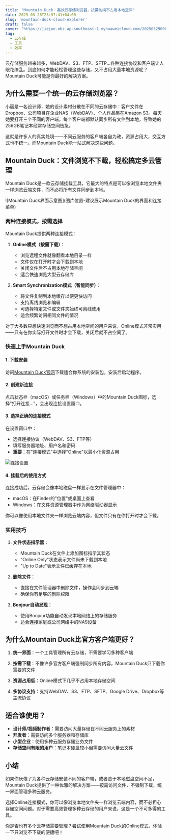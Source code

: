 ```yaml
---
title: "Mountain Duck：高效云存储浏览器，按需访问不占用本地空间"
date: 2025-03-28T23:57:41+04:00
slug: 'mountain-duck-cloud-explorer'
draft: false
cover: "https://jiejue.obs.ap-southeast-1.myhuaweicloud.com/20250329000041054.webp"
tag:
  - 云存储
  - 工具
  - 效率
---
```


云存储服务越来越多，WebDAV、S3、FTP、SFTP...各种连接协议和客户端让人眼花缭乱。到底如何才能轻松管理这些存储，又不占用大量本地资源呢？Mountain Duck可能是你最好的解决方案。

<!--more-->

## 为什么需要一个统一的云存储浏览器？

小丽是一名设计师，她的设计素材分散在不同的云存储中：客户文件在Dropbox、公司项目在企业NAS（WebDAV）、个人作品集在Amazon S3。每天她要打开三个不同的客户端，每个客户端都默认同步所有文件到本地，导致她的256GB笔记本经常存储空间告急。

这就是许多人的真实处境——不同云服务的客户端各自为政，资源占用大，交互方式也不统一。而Mountain Duck能一站式解决这些问题。

## Mountain Duck：文件浏览不下载，轻松搞定多云管理

Mountain Duck是一款云存储挂载工具，它最大的特点是可以像浏览本地文件夹一样浏览云端文件，而不必将所有文件同步到本地。

![Mountain Duck界面示意图](图片位置-建议展示Mountain Duck的界面和连接菜单)

### 两种连接模式，按需选择

Mountain Duck提供两种连接模式：

1. **Online模式（按需下载）**：
   - 浏览远程文件就像翻看本地目录一样
   - 文件仅在打开时才会下载到本地
   - 关闭文件后不占用本地存储空间
   - 适合快速浏览大型云存储库

2. **Smart Synchronization模式（智能同步）**：
   - 将文件复制到本地缓存以便更快访问
   - 支持离线浏览和编辑
   - 可选择特定文件或文件夹始终可离线使用
   - 适合频繁访问相同文件的情况

对于大多数只想快速浏览而不想占用本地空间的用户来说，Online模式非常实用——只有在你实际打开文件时才会下载，关闭后就不占空间了。

### 快速上手Mountain Duck

#### 1. 下载安装

访问[Mountain Duck官网](https://mountainduck.io/)下载适合你系统的安装包，安装后启动程序。

#### 2. 创建新连接

点击状态栏（macOS）或任务栏（Windows）中的Mountain Duck图标，选择"打开连接..."，会出现连接设置窗口。

#### 3. 选择正确的连接模式

在设置窗口中：
- 选择连接协议（WebDAV、S3、FTP等）
- 填写服务器地址、用户名和密码
- **重要**：在"连接模式"中选择"Online"以最小化资源占用

![连接设置](https://jiejue.obs.ap-southeast-1.myhuaweicloud.com/20250329000940503.webp)

#### 4. 挂载后的使用方式

连接成功后，云存储会像本地磁盘一样显示在文件管理器中：
- macOS：在Finder的"位置"或桌面上查看
- Windows：在文件资源管理器中作为网络驱动器显示

你可以像使用本地文件夹一样浏览云端内容，但文件只有在你打开时才会下载。

### 实用技巧

1. **文件状态指示器**：
   - Mountain Duck在文件上添加图标指示其状态
   - "Online Only"状态表示文件尚未下载到本地
   - "Up to Date"表示文件已缓存在本地

2. **删除文件**：
   - 直接在文件管理器中删除文件，操作会同步到云端
   - 确保你有足够的删除权限

3. **Bonjour自动发现**：
   - 使用Bonjour功能自动发现本地网络上的存储服务
   - 适合连接家庭或公司网络中的NAS设备

## 为什么Mountain Duck比官方客户端更好？

1. **统一界面**：一个工具管理所有云存储，不需要学习多种客户端

2. **按需下载**：不像许多官方客户端强制同步所有内容，Mountain Duck只下载你需要的文件

3. **资源占用低**：Online模式下几乎不占用本地存储空间

4. **多协议支持**：支持WebDAV、S3、FTP、SFTP、Google Drive、Dropbox等主流协议

## 适合谁使用？

- **设计师/视频制作者**：需要访问大量存储在不同云服务上的素材
- **开发者**：需要访问多个服务器和存储库
- **小型企业**：使用多种云服务存储业务文件
- **存储空间有限的用户**：笔记本硬盘较小但需要访问大量云文件

## 小结

如果你厌倦了为各种云存储安装不同的客户端，或者苦于本地磁盘空间不足，Mountain Duck提供了一种优雅的解决方案——按需访问文件，不强制下载，统一界面管理多种云服务。

选择Online连接模式，你可以像浏览本地文件夹一样浏览云端内容，而不必担心存储空间问题。对于需要高效管理多种云存储的用户来说，这是一个不可多得的工具。

你是否也有多个云存储需要管理？尝试使用Mountain Duck的Online模式，体验一下只浏览不下载的便捷吧！
